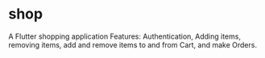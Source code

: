 # shop

A Flutter shopping application
Features: Authentication, Adding items, removing items, add and remove items to and from Cart, and make Orders.

